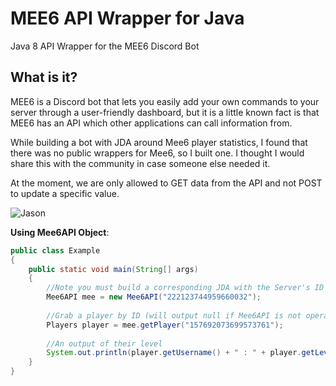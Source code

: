 # MEE6 API Wrapper for Java

Java 8 API Wrapper for the MEE6 Discord Bot

## What is it?
MEE6 is a Discord bot that lets you easily add your own commands to your server
through a user-friendly dashboard, but it is a little known fact is that MEE6 has an API which other applications can call information from.

While building a bot with JDA around Mee6 player statistics, I found that there was no public wrappers for Mee6, so I built one. I thought I would share this with the community in case someone else needed it.

At the moment, we are only allowed to GET data from the API and not POST to update a specific value.

![Jason](https://i.gyazo.com/53d14bf4550f2efd4f835f3bd4563292.png)

**Using Mee6API Object**:
```java
public class Example
{
    public static void main(String[] args)
    {
    	//Note you must build a corresponding JDA with the Server's ID
        Mee6API mee = new Mee6API("222123744959660032");
        
        //Grab a player by ID (will output null if Mee6API is not operational)
        Players player = mee.getPlayer("157692073699573761");
        
        //An output of their level
        System.out.println(player.getUsername() + " : " + player.getLevel());
    }
}
```
